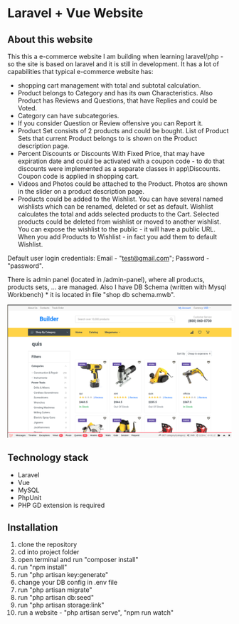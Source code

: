 # Laravel + Vue Website


## About this website

This this a e-commerce website I am building when learning laravel/php - so the site is based on laravel and it is still in development. It has a lot of capabilities that typical e-commerce website has:

- shopping cart management with total and subtotal calculation.
- Product belongs to Category and has its own Characteristics. Also Product has Reviews and Questions, that have Replies and could be Voted.
- Category can have subcategories.
- If you consider Question or Review offensive you can Report it.
- Product Set consists of 2 products and could be bought. List of Product Sets that current Product belongs to is shown on the Product description page.
- Percent Discounts or Discounts With Fixed Price, that may have expiration date and could be activated with a coupon code - to do that discounts were implemented as a separate classes in app\Discounts. Coupon code is applied in shopping cart.
- Videos and Photos could be attached to the Product. Photos are shown in the slider on a product description page.
- Products could be added to the Wishlist. You can have several named wishlists which can be renamed, deleted or set as default. Wishlist calculates the total and adds selected products to the Cart. Selected products could be deleted from wishlist or moved to another wishlist. You can expose the wishlist to the public - it will have a public URL. When you add Products to Wishlist - in fact you add them to default Wishlist.

Default user login credentials: Email - "test@gmail.com"; Password - "password".

There is admin panel (located in /admin-panel), where all products, products sets, ... are managed.
Also I have DB Schema (written with Mysql Workbench) * it is located in file "shop db schema.mwb".

<p align="center"><img src="./screenshot.png" width="700"></p>



## Technology stack

- Laravel
- Vue
- MySQL
- PhpUnit
- PHP GD extension is required

## Installation

1. clone the repository
2. cd into project folder
3. open terminal and run "composer install"
4. run "npm install" 
5. run "php artisan key:generate"
6. change your DB config in .env file
7. run "php artisan migrate"
8. run "php artisan db:seed"
9. run "php artisan storage:link"
10. run a website - "php artisan serve", "npm run watch"

